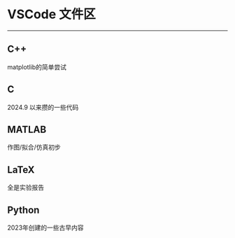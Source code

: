 # VSCode 文件区
---
## C++
matplotlib的简单尝试
## C
2024.9 以来攒的一些代码
## MATLAB
作图/拟合/仿真初步
## LaTeX
全是实验报告
## Python
2023年创建的一些古早内容
